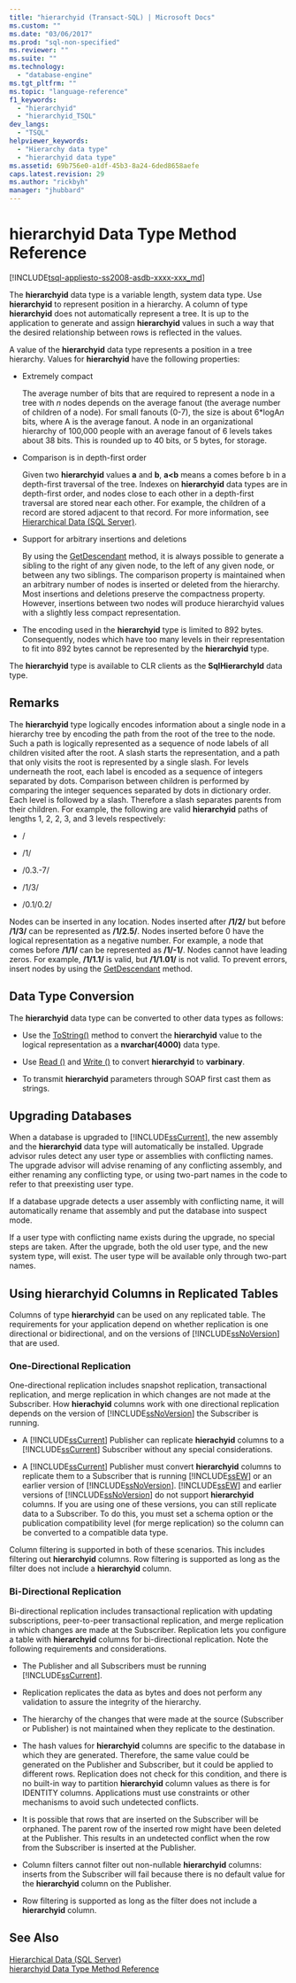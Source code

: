 ```yaml
---
title: "hierarchyid (Transact-SQL) | Microsoft Docs"
ms.custom: ""
ms.date: "03/06/2017"
ms.prod: "sql-non-specified"
ms.reviewer: ""
ms.suite: ""
ms.technology: 
  - "database-engine"
ms.tgt_pltfrm: ""
ms.topic: "language-reference"
f1_keywords: 
  - "hierarchyid"
  - "hierarchyid_TSQL"
dev_langs: 
  - "TSQL"
helpviewer_keywords: 
  - "Hierarchy data type"
  - "hierarchyid data type"
ms.assetid: 69b756e0-a1df-45b3-8a24-6ded8658aefe
caps.latest.revision: 29
ms.author: "rickbyh"
manager: "jhubbard"
---
```

# hierarchyid Data Type Method Reference
[!INCLUDE[tsql-appliesto-ss2008-asdb-xxxx-xxx_md](../../relational-databases/import-export/includes/tsql-appliesto-ss2008-asdb-xxxx-xxx-md.md)]

  The **hierarchyid** data type is a variable length, system data type. Use **hierarchyid** to represent position in a hierarchy. A column of type **hierarchyid** does not automatically represent a tree. It is up to the application to generate and assign **hierarchyid** values in such a way that the desired relationship between rows is reflected in the values.  
  
 A value of the **hierarchyid** data type represents a position in a tree hierarchy. Values for **hierarchyid** have the following properties:  
  
-   Extremely compact  
  
     The average number of bits that are required to represent a node in a tree with *n* nodes depends on the average fanout (the average number of children of a node). For small fanouts (0-7), the size is about 6\*logA*n* bits, where A is the average fanout. A node in an organizational hierarchy of 100,000 people with an average fanout of 6 levels takes about 38 bits. This is rounded up to 40 bits, or 5 bytes, for storage.  
  
-   Comparison is in depth-first order  
  
     Given two **hierarchyid** values **a** and **b**, **a<b** means a comes before b in a depth-first traversal of the tree. Indexes on **hierarchyid** data types are in depth-first order, and nodes close to each other in a depth-first traversal are stored near each other. For example, the children of a record are stored adjacent to that record. For more information, see [Hierarchical Data &#40;SQL Server&#41;](../../relational-databases/hierarchical-data-sql-server.md).  
  
-   Support for arbitrary insertions and deletions  
  
     By using the [GetDescendant](../../t-sql/data-types/getdescendant-database-engine.md) method, it is always possible to generate a sibling to the right of any given node, to the left of any given node, or between any two siblings. The comparison property is maintained when an arbitrary number of nodes is inserted or deleted from the hierarchy. Most insertions and deletions preserve the compactness property. However, insertions between two nodes will produce hierarchyid values with a slightly less compact representation.  
  
-   The encoding used in the **hierarchyid** type is limited to 892 bytes. Consequently, nodes which have too many levels in their representation to fit into 892 bytes cannot be represented by the **hierarchyid** type.  
  
 The **hierarchyid** type is available to CLR clients as the **SqlHierarchyId** data type.  
  
## Remarks  
 The **hierarchyid** type logically encodes information about a single node in a hierarchy tree by encoding the path from the root of the tree to the node. Such a path is logically represented as a sequence of node labels of all children visited after the root. A slash starts the representation, and a path that only visits the root is represented by a single slash. For levels underneath the root, each label is encoded as a sequence of integers separated by dots. Comparison between children is performed by comparing the integer sequences separated by dots in dictionary order. Each level is followed by a slash. Therefore a slash separates parents from their children. For example, the following are valid **hierarchyid** paths of lengths 1, 2, 2, 3, and 3 levels respectively:  
  
-   /  
  
-   /1/  
  
-   /0.3.-7/  
  
-   /1/3/  
  
-   /0.1/0.2/  
  
 Nodes can be inserted in any location. Nodes inserted after **/1/2/** but before **/1/3/** can be represented as **/1/2.5/**. Nodes inserted before 0 have the logical representation as a negative number. For example, a node that comes before **/1/1/** can be represented as **/1/-1/**. Nodes cannot have leading zeros. For example, **/1/1.1/** is valid, but **/1/1.01/** is not valid. To prevent errors, insert nodes by using the [GetDescendant](../../t-sql/data-types/getdescendant-database-engine.md) method.  
  
## Data Type Conversion  
 The **hierarchyid** data type can be converted to other data types as follows:  
  
-   Use the [ToString()](../../t-sql/data-types/tostring-database-engine.md) method to convert the **hierarchyid** value to the logical representation as a **nvarchar(4000)** data type.  
  
-   Use [Read ()](../../t-sql/data-types/read-database-engine.md) and [Write ()](../../t-sql/data-types/write-database-engine.md) to convert **hierarchyid** to **varbinary**.  
  
-   To transmit **hierarchyid** parameters through SOAP first cast them as strings.  
  
## Upgrading Databases  
 When a database is upgraded to [!INCLUDE[ssCurrent](../../advanced-analytics/r-services/includes/sscurrent-md.md)], the new assembly and the **hierarchyid** data type will automatically be installed. Upgrade advisor rules detect any user type or assemblies with conflicting names. The upgrade advisor will advise renaming of any conflicting assembly, and either renaming any conflicting type, or using two-part names in the code to refer to that preexisting user type.  
  
 If a database upgrade detects a user assembly with conflicting name, it will automatically rename that assembly and put the database into suspect mode.  
  
 If a user type with conflicting name exists during the upgrade, no special steps are taken. After the upgrade, both the old user type, and the new system type, will exist. The user type will be available only through two-part names.  
  
## Using hierarchyid Columns in Replicated Tables  
 Columns of type **hierarchyid** can be used on any replicated table. The requirements for your application depend on whether replication is one directional or bidirectional, and on the versions of [!INCLUDE[ssNoVersion](../../advanced-analytics/r-services/includes/ssnoversion-md.md)] that are used.  
  
### One-Directional Replication  
 One-directional replication includes snapshot replication, transactional replication, and merge replication in which changes are not made at the Subscriber. How **hierachyid** columns work with one directional replication depends on the version of [!INCLUDE[ssNoVersion](../../advanced-analytics/r-services/includes/ssnoversion-md.md)] the Subscriber is running.  
  
-   A [!INCLUDE[ssCurrent](../../advanced-analytics/r-services/includes/sscurrent-md.md)] Publisher can replicate **hierachyid** columns to a [!INCLUDE[ssCurrent](../../advanced-analytics/r-services/includes/sscurrent-md.md)] Subscriber without any special considerations.  
  
-   A [!INCLUDE[ssCurrent](../../advanced-analytics/r-services/includes/sscurrent-md.md)] Publisher must convert **hierarchyid** columns to replicate them to a Subscriber that is running [!INCLUDE[ssEW](../../analysis-services/instances/includes/ssew-md.md)] or an earlier version of [!INCLUDE[ssNoVersion](../../advanced-analytics/r-services/includes/ssnoversion-md.md)]. [!INCLUDE[ssEW](../../analysis-services/instances/includes/ssew-md.md)] and earlier versions of [!INCLUDE[ssNoVersion](../../advanced-analytics/r-services/includes/ssnoversion-md.md)] do not support **hierarchyid** columns. If you are using one of these versions, you can still replicate data to a Subscriber. To do this, you must set a schema option or the publication compatibility level (for merge replication) so the column can be converted to a compatible data type.  
  
 Column filtering is supported in both of these scenarios. This includes filtering out **hierarchyid** columns. Row filtering is supported as long as the filter does not include a **hierarchyid** column.  
  
### Bi-Directional Replication  
 Bi-directional replication includes transactional replication with updating subscriptions, peer-to-peer transactional replication, and merge replication in which changes are made at the Subscriber. Replication lets you configure a table with **hierarchyid** columns for bi-directional replication. Note the following requirements and considerations.  
  
-   The Publisher and all Subscribers must be running [!INCLUDE[ssCurrent](../../advanced-analytics/r-services/includes/sscurrent-md.md)].  
  
-   Replication replicates the data as bytes and does not perform any validation to assure the integrity of the hierarchy.  
  
-   The hierarchy of the changes that were made at the source (Subscriber or Publisher) is not maintained when they replicate to the destination.  
  
-   The hash values for **hierarchyid** columns are specific to the database in which they are generated. Therefore, the same value could be generated on the Publisher and Subscriber, but it could be applied to different rows. Replication does not check for this condition, and there is no built-in way to partition **hierarchyid** column values as there is for IDENTITY columns. Applications must use constraints or other mechanisms to avoid such undetected conflicts.  
  
-   It is possible that rows that are inserted on the Subscriber will be orphaned. The parent row of the inserted row might have been deleted at the Publisher. This results in an undetected conflict when the row from the Subscriber is inserted at the Publisher.  
  
-   Column filters cannot filter out non-nullable **hierarchyid** columns: inserts from the Subscriber will fail because there is no default value for the **hierarchyid** column on the Publisher.  
  
-   Row filtering is supported as long as the filter does not include a **hierarchyid** column.  
  
## See Also  
 [Hierarchical Data &#40;SQL Server&#41;](../../relational-databases/hierarchical-data-sql-server.md)   
 [hierarchyid Data Type Method Reference](../Topic/hierarchyid%20Data%20Type%20Method%20Reference.md)  
  
  
